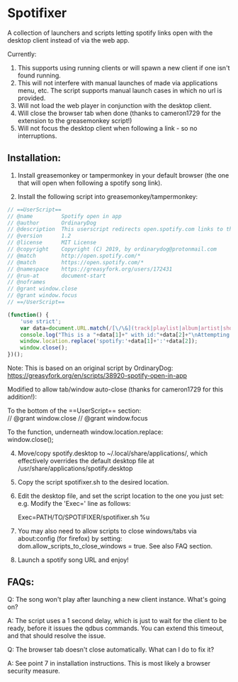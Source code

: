 
# Spotifixer
A collection of launchers and scripts letting spotify links open with the desktop client instead
of via the web app.

Currently:
1. This supports using running clients or will spawn a new client if one isn't found running.
2. This will not interfere with manual launches of made via applications menu, etc. The script
supports manual launch cases in which no url is provided.
3. Will not load the web player in conjunction with the desktop client.
4. Will close the browser tab when done (thanks to cameron1729 for the extension to the greasemonkey script!)
5. Will not focus the desktop client when following a link - so no interruptions.

## Installation:
1. Install greasemonkey or tampermonkey in your default browser (the one that will open when
following a spotify song link).

2. Install the following script into greasemonkey/tampermonkey:

```javascript
// ==UserScript==
// @name         Spotify open in app
// @author       OrdinaryDog
// @description  This userscript redirects open.spotify.com links to the desktop app
// @version      1.2
// @license      MIT License
// @copyright    Copyright (C) 2019, by ordinarydog@protonmail.com
// @match        http://open.spotify.com/*
// @match        https://open.spotify.com/*
// @namespace    https://greasyfork.org/users/172431
// @run-at       document-start
// @noframes
// @grant window.close
// @grant window.focus
// ==/UserScript==

(function() {
    'use strict';
    var data=document.URL.match(/[\/\&](track|playlist|album|artist|show|episode)\/([^\&\#\/\?]+)/i);
    console.log("This is a "+data[1]+" with id:"+data[2]+"\nAttempting to redirect");
    window.location.replace('spotify:'+data[1]+':'+data[2]);
    window.close();
})();
```

   Note:
   This is based on an original script by OrdinaryDog:
   https://greasyfork.org/en/scripts/38920-spotify-open-in-app

   Modified to allow tab/window auto-close (thanks for cameron1729 for this addition!):  

   To the bottom of the ==UserScript== section:  
   // @grant window.close
   // @grant window.focus

   To the function, underneath window.location.replace:  
   window.close();

4. Move/copy spotify.desktop to ~/.local/share/applications/, which effectively overrides the
default desktop file at /usr/share/applications/spotify.desktop

5. Copy the script spotifixer.sh to the desired location.

6. Edit the desktop file, and set the script location to the one you just set:
   e.g. Modify the 'Exec=' line as follows:

   Exec=PATH/TO/SPOTIFIXER/spotifixer.sh %u

7. You may also need to allow scripts to close windows/tabs via about:config (for firefox) by setting:
dom.allow_scripts_to_close_windows = true. See also FAQ section.

8. Launch a spotify song URL and enjoy!

## FAQs:
Q: The song won't play after launching a new client instance. What's going on?

A: The script uses a 1 second delay, which is just to wait for the client to be ready, before
it issues the qdbus commands. You can extend this timeout, and that should resolve the issue.

Q: The browser tab doesn't close automatically. What can I do to fix it?

A: See point 7 in installation instructions. This is most likely a browser security measure.
